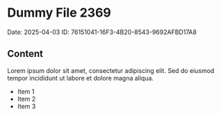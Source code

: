 # Dummy File 2369

Date: 2025-04-03
ID: 76151041-16F3-4B20-8543-9692AFBD17A8

## Content

Lorem ipsum dolor sit amet, consectetur adipiscing elit.
Sed do eiusmod tempor incididunt ut labore et dolore magna aliqua.

* Item 1
* Item 2
* Item 3

